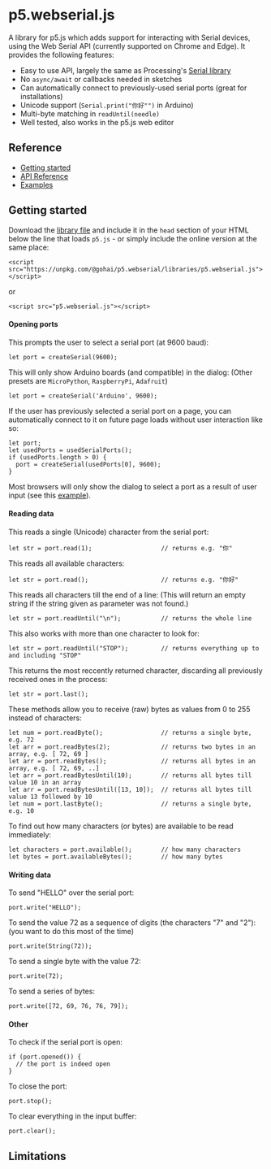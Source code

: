 # p5.webserial.js

A library for p5.js which adds support for interacting with Serial devices, using the Web Serial API (currently supported on Chrome and Edge). It provides the following features:

* Easy to use API, largely the same as Processing's [Serial library](https://processing.org/reference/libraries/serial/index.html)
* No `async/await` or callbacks needed in sketches
* Can automatically connect to previously-used serial ports (great for installations)
* Unicode support (`Serial.print("你好"")` in Arduino)
* Multi-byte matching in `readUntil(needle)`
* Well tested, also works in the p5.js web editor

## Reference

- [Getting started](#getting-started)
- [API Reference]()
- [Examples](examples/)

## Getting started

Download the [library file](https://github.com/gohai/p5.webserial/blob/main/libraries/p5.webserial.js) and include it in the `head` section of your HTML below the line that loads `p5.js` - or simply include the online version at the same place:

```
<script src="https://unpkg.com/@gohai/p5.webserial/libraries/p5.webserial.js"></script>
```
or
```
<script src="p5.webserial.js"></script>
```

#### Opening ports

This prompts the user to select a serial port (at 9600 baud):

```
let port = createSerial(9600);
```

This will only show Arduino boards (and compatible) in the dialog: (Other presets are `MicroPython`, `RaspberryPi`, `Adafruit`)

```
let port = createSerial('Arduino', 9600);
```

If the user has previously selected a serial port on a page, you can automatically connect to it on future page loads without user interaction like so:

```
let port;
let usedPorts = usedSerialPorts();
if (usedPorts.length > 0) {
  port = createSerial(usedPorts[0], 9600);
}
```

Most browsers will only show the dialog to select a port as a result of user input (see this [example](examples/basic/basic_p5js/sketch.js)).

#### Reading data

This reads a single (Unicode) character from the serial port:

```
let str = port.read(1);                   // returns e.g. "你"
```

This reads all available characters:

```
let str = port.read();                    // returns e.g. "你好"
```

This reads all characters till the end of a line: (This will return an empty string if the string given as parameter was not found.)

```
let str = port.readUntil("\n");           // returns the whole line
```

This also works with more than one character to look for:

```
let str = port.readUntil("STOP");         // returns everything up to and including "STOP"
```

This returns the most reccently returned character, discarding all previously received ones in the process:

```
let str = port.last();
```

These methods allow you to receive (raw) bytes as values from 0 to 255 instead of characters:

```
let num = port.readByte();                // returns a single byte, e.g. 72
let arr = port.readBytes(2);              // returns two bytes in an array, e.g. [ 72, 69 ]
let arr = port.readBytes();               // returns all bytes in an array, e.g. [ 72, 69, ..]
let arr = port.readBytesUntil(10);        // returns all bytes till value 10 in an array
let arr = port.readBytesUntil([13, 10]);  // returns all bytes till value 13 followed by 10
let num = port.lastByte();                // returns a single byte, e.g. 10
```

To find out how many characters (or bytes) are available to be read immediately:

```
let characters = port.available();        // how many characters
let bytes = port.availableBytes();        // how many bytes
```

#### Writing data

To send "HELLO" over the serial port:

```
port.write("HELLO");
```

To send the value 72 as a sequence of digits (the characters "7" and "2"): (you want to do this most of the time)

```
port.write(String(72));
```

To send a single byte with the value 72:

```
port.write(72);
```

To send a series of bytes:

```
port.write([72, 69, 76, 76, 79]);
```

#### Other

To check if the serial port is open:

```
if (port.opened()) {
  // the port is indeed open
}
```

To close the port:

```
port.stop();
```

To clear everything in the input buffer:

```
port.clear();
```

## Limitations
